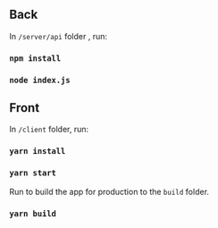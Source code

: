 ## Back

In `/server/api` folder , run:

### `npm install`
### `node index.js`

## Front

In `/client` folder, run:

### `yarn install`
### `yarn start`

Run to build the app for production to the `build` folder.

### `yarn build`

